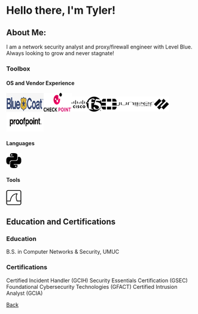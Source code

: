 
<!-- Image centered -->

# Hello there, I'm Tyler!

## About Me:

I am a network security analyst and proxy/firewall engineer with Level Blue. Always looking to grow and never stagnate!

### Toolbox

#### OS and Vendor Experience

<img src="./assets/img/icons/bluecoat.png" alt="Description" width="100" height="50"><img src="./assets/img/icons/checkpoint.png" alt="Description" width="75" height="50"><img src="./assets/img/icons/cisco.png" alt="Description" width="40" height="40"><img src="./assets/img/icons/f5.png" alt="Description" width="40" height="40"><img src="./assets/img/icons/fortinet.png" alt="Description" width="40" height="40"><img src="./assets/img/icons/junipernetworks.png" alt="Description" width="100" height="40"><img src="./assets/img/icons/paloaltonetworks.png" alt="Description" width="40" height="40"><img src="./assets/img/icons/Proofpoint-logo-reg-K.png" alt="Description" width="100" height="50">

#### Languages

<img src="./assets/img/icons/python.png" alt="Description" width="40" height="40">

#### Tools 

<img src="./assets/img/icons/wireshark.png" alt="Description" width="40" height="40">

## Education and Certifications

### Education

B.S. in Computer Networks & Security, UMUC

### Certifications

Certified Incident Handler (GCIH)
Security Essentials Certification (GSEC)
Foundational Cybersecurity Technologies (GFACT)
Certified Intrusion Analyst (GCIA)

[Back](./)